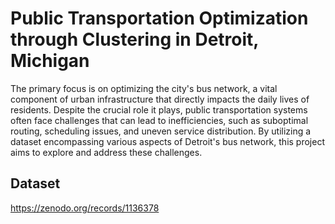 # Public Transportation Optimization through Clustering in Detroit, Michigan

The primary focus is on optimizing the city's bus network, a vital component of urban infrastructure that directly impacts the daily lives of residents. Despite the crucial role it plays, public transportation systems often face challenges that can lead to inefficiencies, such as suboptimal routing, scheduling issues, and uneven service distribution. By utilizing a dataset encompassing various aspects of Detroit's bus network, this project aims to explore and address these challenges.

## Dataset
https://zenodo.org/records/1136378
